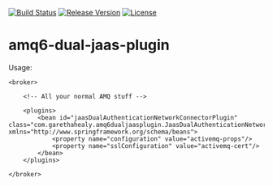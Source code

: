 [![Build Status](https://travis-ci.org/garethahealy/amq6-dual-jaas-plugin.svg?branch=master)](https://travis-ci.org/garethahealy/amq6-dual-jaas-plugin)
[![Release Version](https://img.shields.io/maven-central/v/com.garethahealy.amq6-dual-jaas-plugin/amq6-dual-jaas-plugin-parent.svg?maxAge=2592000)](https://mvnrepository.com/artifact/com.garethahealy.amq6-dual-jaas-plugin/amq6-dual-jaas-plugin-parent)
[![License](https://img.shields.io/hexpm/l/plug.svg?maxAge=2592000)]()

# amq6-dual-jaas-plugin
Usage:

    <broker>
    
        <!-- All your normal AMQ stuff -->
        
        <plugins>
            <bean id="jaasDualAuthenticationNetworkConnectorPlugin" class="com.garethahealy.amq6dualjaasplugin.JaasDualAuthenticationNetworkConnectorPlugin" xmlns="http://www.springframework.org/schema/beans">
                <property name="configuration" value="activemq-props"/>
                <property name="sslConfiguration" value="activemq-cert"/>
            </bean>
        </plugins>
        
    </broker>
